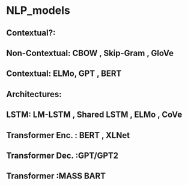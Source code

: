 # NLP_models

## Contextual?:

## 		Non-Contextual:   CBOW ,  Skip-Gram , GloVe

## 		Contextual:   ELMo,  GPT , BERT

## Architectures:

## 		LSTM:   LM-LSTM  , Shared LSTM  , ELMo  , CoVe 

## 		Transformer Enc. :  BERT  , XLNet

## 		Transformer Dec.  :GPT/GPT2

## 		Transformer :MASS  BART



